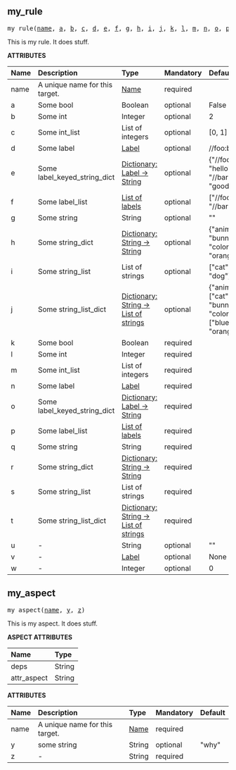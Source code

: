 <!-- Generated with Stardoc: http://skydoc.bazel.build -->

<a name="#my_rule"></a>

## my_rule

<pre>
my_rule(<a href="#my_rule-name">name</a>, <a href="#my_rule-a">a</a>, <a href="#my_rule-b">b</a>, <a href="#my_rule-c">c</a>, <a href="#my_rule-d">d</a>, <a href="#my_rule-e">e</a>, <a href="#my_rule-f">f</a>, <a href="#my_rule-g">g</a>, <a href="#my_rule-h">h</a>, <a href="#my_rule-i">i</a>, <a href="#my_rule-j">j</a>, <a href="#my_rule-k">k</a>, <a href="#my_rule-l">l</a>, <a href="#my_rule-m">m</a>, <a href="#my_rule-n">n</a>, <a href="#my_rule-o">o</a>, <a href="#my_rule-p">p</a>, <a href="#my_rule-q">q</a>, <a href="#my_rule-r">r</a>, <a href="#my_rule-s">s</a>, <a href="#my_rule-t">t</a>, <a href="#my_rule-u">u</a>, <a href="#my_rule-v">v</a>, <a href="#my_rule-w">w</a>)
</pre>

This is my rule. It does stuff.

**ATTRIBUTES**


| Name  | Description | Type | Mandatory | Default |
| :------------- | :------------- | :------------- | :------------- | :------------- |
| <a id="my_rule-name"></a>name |  A unique name for this target.   | <a href="https://bazel.build/docs/build-ref.html#name">Name</a> | required |  |
| <a id="my_rule-a"></a>a |  Some bool   | Boolean | optional | False |
| <a id="my_rule-b"></a>b |  Some int   | Integer | optional | 2 |
| <a id="my_rule-c"></a>c |  Some int_list   | List of integers | optional | [0, 1] |
| <a id="my_rule-d"></a>d |  Some label   | <a href="https://bazel.build/docs/build-ref.html#labels">Label</a> | optional | //foo:bar |
| <a id="my_rule-e"></a>e |  Some label_keyed_string_dict   | <a href="https://bazel.build/docs/skylark/lib/dict.html">Dictionary: Label -> String</a> | optional | {"//foo:bar": "hello", "//bar:baz": "goodbye"} |
| <a id="my_rule-f"></a>f |  Some label_list   | <a href="https://bazel.build/docs/build-ref.html#labels">List of labels</a> | optional | ["//foo:bar", "//bar:baz"] |
| <a id="my_rule-g"></a>g |  Some string   | String | optional | "" |
| <a id="my_rule-h"></a>h |  Some string_dict   | <a href="https://bazel.build/docs/skylark/lib/dict.html">Dictionary: String -> String</a> | optional | {"animal": "bunny", "color": "orange"} |
| <a id="my_rule-i"></a>i |  Some string_list   | List of strings | optional | ["cat", "dog"] |
| <a id="my_rule-j"></a>j |  Some string_list_dict   | <a href="https://bazel.build/docs/skylark/lib/dict.html">Dictionary: String -> List of strings</a> | optional | {"animal": ["cat", "bunny"], "color": ["blue", "orange"]} |
| <a id="my_rule-k"></a>k |  Some bool   | Boolean | required |  |
| <a id="my_rule-l"></a>l |  Some int   | Integer | required |  |
| <a id="my_rule-m"></a>m |  Some int_list   | List of integers | required |  |
| <a id="my_rule-n"></a>n |  Some label   | <a href="https://bazel.build/docs/build-ref.html#labels">Label</a> | required |  |
| <a id="my_rule-o"></a>o |  Some label_keyed_string_dict   | <a href="https://bazel.build/docs/skylark/lib/dict.html">Dictionary: Label -> String</a> | required |  |
| <a id="my_rule-p"></a>p |  Some label_list   | <a href="https://bazel.build/docs/build-ref.html#labels">List of labels</a> | required |  |
| <a id="my_rule-q"></a>q |  Some string   | String | required |  |
| <a id="my_rule-r"></a>r |  Some string_dict   | <a href="https://bazel.build/docs/skylark/lib/dict.html">Dictionary: String -> String</a> | required |  |
| <a id="my_rule-s"></a>s |  Some string_list   | List of strings | required |  |
| <a id="my_rule-t"></a>t |  Some string_list_dict   | <a href="https://bazel.build/docs/skylark/lib/dict.html">Dictionary: String -> List of strings</a> | required |  |
| <a id="my_rule-u"></a>u |  -   | String | optional | "" |
| <a id="my_rule-v"></a>v |  -   | <a href="https://bazel.build/docs/build-ref.html#labels">Label</a> | optional | None |
| <a id="my_rule-w"></a>w |  -   | Integer | optional | 0 |


<a name="#my_aspect"></a>

## my_aspect

<pre>
my_aspect(<a href="#my_aspect-name">name</a>, <a href="#my_aspect-y">y</a>, <a href="#my_aspect-z">z</a>)
</pre>

This is my aspect. It does stuff.

**ASPECT ATTRIBUTES**


| Name | Type |
| :------------- | :------------- |
| deps| String |
| attr_aspect| String |


**ATTRIBUTES**


| Name  | Description | Type | Mandatory | Default |
| :------------- | :------------- | :------------- | :------------- | :------------- |
| <a id="my_aspect-name"></a>name |  A unique name for this target.   | <a href="https://bazel.build/docs/build-ref.html#name">Name</a> | required |   |
| <a id="my_aspect-y"></a>y |  some string   | String | optional |  "why" |
| <a id="my_aspect-z"></a>z |  -   | String | required |   |



